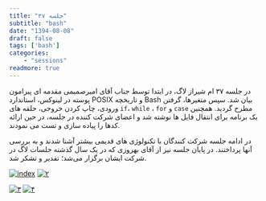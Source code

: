 ```yaml
---
title: "جلسه ۳۷"
subtitle: "bash"
date: "1394-08-08"
draft: false
tags: ['bash']
categories:
    - "sessions"
readmore: true
---
```

در جلسه ۳۷ ام شیراز لاگ، در ابتدا توسط جناب آقای امیرصمیمی مقدمه ای پیرامون پوسته در لینوکس، استاندارد POSIX و تاریخچه Bash بیان شد. سپس متغیرها، گرفتن ورودی، چاپ کردن خروجی، حلقه های `if`، `while` ، `for` و `case` مطرح گردید. همچنین یک برنامه برای انتقال فایل ها نوشته شد و اعضای شرکت کننده در جلسه، در حین ارائه کدها را پیاده سازی و تست می نمودند.

در ادامه جلسه شرکت کنندگان با تکنولوژی های قدیمی بیشتر آشنا شدند و به بررسی آنها پرداختند. در پایان جلسه نیز از آقای بهروزی که در یک سال گذشته جلسات لاگ در شرکت ایشان برگزار می‌شد؛ تقدیر و تشکر شد.

<!-- FIXME missing file
اسلاید ارائه : [Bash](https://shirazlug.ir/wp-content/uploads/2015/10/Bash.odp)-->

[![index](../../img/94894b86-fdbb-11e6-86dd-a088b4d860141488289277.4116495.jpeg)](../../img/94894b86-fdbb-11e6-86dd-a088b4d860141488289277.4116495.jpeg)
[![۲](../../img/94894d48-fdbb-11e6-86dd-a088b4d860141488289277.41168.jpeg)](../../img/94894d48-fdbb-11e6-86dd-a088b4d860141488289277.41168.jpeg)

<!--FIXME missing picture (https://shirazlug.ir/wp-content/uploads/2015/10/۴.jpeg)-->

[![۳](../../img/94894e42-fdbb-11e6-86dd-a088b4d860141488289277.4117036.jpeg)](../../img/94894e42-fdbb-11e6-86dd-a088b4d860141488289277.4117036.jpeg)
[![۴](../../img/94894f1e-fdbb-11e6-86dd-a088b4d860141488289277.411725.jpeg)](../../img/94894f1e-fdbb-11e6-86dd-a088b4d860141488289277.411725.jpeg)

